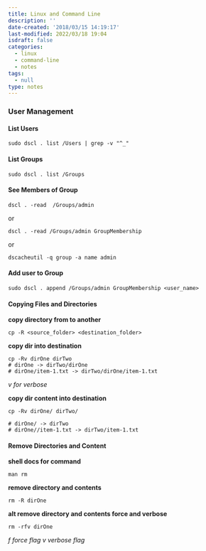 ```yaml
---
title: Linux and Command Line
description: ''
date-created: '2018/03/15 14:19:17'
last-modified: 2022/03/18 19:04
isdraft: false
categories:
  - linux
  - command-line
  - notes
tags:
  - null
type: notes
---
```


### User Management 

#### List Users

```shell
sudo dscl . list /Users | grep -v "^_" 
```

#### List Groups 

```shell
sudo dscl . list /Groups
```

#### See Members of Group 

```shell
dscl . -read  /Groups/admin
```
or 
```shell
dscl . -read /Groups/admin GroupMembership
```
or 
```shell
dscacheutil -q group -a name admin
```

#### Add user to Group 

```shell
sudo dscl . append /Groups/admin GroupMembership <user_name>
```


#### Copying Files and Directories

**copy directory from to another**

```shell
cp -R <source_folder> <destination_folder>
```

**copy dir into destination**

```shell
cp -Rv dirOne dirTwo
# dirOne -> dirTwo/dirOne
# dirOne/item-1.txt -> dirTwo/dirOne/item-1.txt
```

_v for verbose_

**copy dir content into destination**

```shell
cp -Rv dirOne/ dirTwo/

# dirOne/ -> dirTwo
# dirOne//item-1.txt -> dirTwo/item-1.txt
```

#### Remove Directories and Content

**shell docs for command**

```shell
man rm
```

**remove directory and contents**

```shell
rm -R dirOne
```

**alt remove directory and contents force and verbose**

```shell
rm -rfv dirOne
```

_f force flag_
_v verbose flag_
